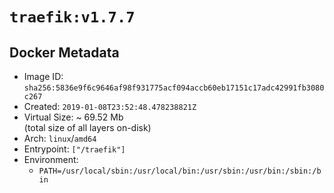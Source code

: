 # `traefik:v1.7.7`

## Docker Metadata

- Image ID: `sha256:5836e9f6c9646af98f931775acf094accb60eb17151c17adc42991fb3080c267`
- Created: `2019-01-08T23:52:48.478238821Z`
- Virtual Size: ~ 69.52 Mb  
  (total size of all layers on-disk)
- Arch: `linux`/`amd64`
- Entrypoint: `["/traefik"]`
- Environment:
  - `PATH=/usr/local/sbin:/usr/local/bin:/usr/sbin:/usr/bin:/sbin:/bin`
